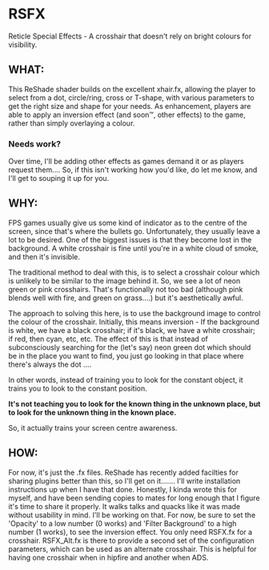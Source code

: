 # RSFX

Reticle Special Effects - A crosshair that doesn't rely on bright colours for visibility.


## WHAT:

This ReShade shader builds on the excellent xhair.fx, allowing the player to select from a dot, circle/ring, cross or T-shape, with various parameters to get the right size and shape for your needs.
As enhancement, players are able to apply an inversion effect (and soon™, other effects) to the game, rather than simply overlaying a colour.

### Needs work?
Over time, I'll be adding other effects as games demand it or as players request them.... So, if this isn't working how you'd like, do let me know, and I'll get to souping it up for you.



## WHY:

FPS games usually give us some kind of indicator as to the centre of the screen, since that's where the bullets go. Unfortunately, they usually leave a lot to be desired.
One of the biggest issues is that they become lost in the background. A white crosshair is fine until you're in a white cloud of smoke, and then it's invisible. 

The traditional method to deal with this, is to select a crosshair colour which is unlikely to be similar to the image behind it. So, we see a lot of neon green or pink crosshairs.
That's functionally not too bad (although pink blends well with fire, and green on grass....) but it's aesthetically awful.

The approach to solving this here, is to use the background image to control the colour of the crosshair. 
Initially, this means inversion - If the background is white, we have a black crosshair; if it's black, we have a white crosshair; if red, then cyan, etc, etc.
The effect of this is that instead of subconsciously searching for the (let's say) neon green dot which should be in the place you want to find, you just go looking in that place where there's always the dot ....

In other words, instead of training you to look for the constant object, it trains you to look to the constant position. 

**It's not teaching you to look for the known thing in the unknown place, but to look for the unknown thing in the known place.**

So, it actually trains your screen centre awareness.



## HOW:

For now, it's just the .fx files. ReShade has recently added facilties for sharing plugins better than this, so I'll get on it....... I'll write installation instructions up when I have that done.
Honestly, I kinda wrote this for myself, and have been sending copies to mates for long enough that I figure it's time to share it properly. It walks talks and quacks like it was made without usability in mind. I'll be working on that.
For now, be sure to set the 'Opacity' to a low number (0 works) and 'Filter Background' to a high number (1 works), to see the inversion effect.
You only need RSFX.fx for a crosshair. RSFX_Alt.fx is there to provide a second set of the configuration parameters, which can be used as an alternate crosshair. This is helpful for having one crosshair when in hipfire and another when ADS.
